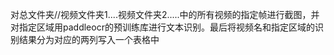 对总文件夹//视频文件夹1....视频文件夹2.....中的所有视频的指定帧进行截图，并对指定区域用paddleocr的预训练库进行文本识别。最后将视频名和指定区域的识别结果分为对应的两列写入一个表格中

